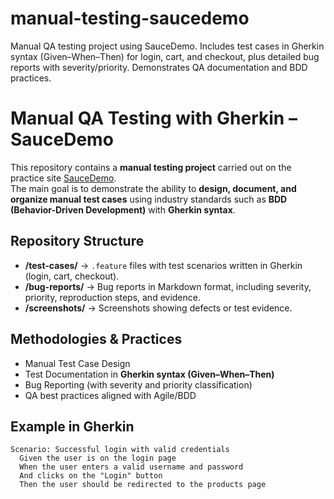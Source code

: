 # manual-testing-saucedemo
Manual QA testing project using SauceDemo. Includes test cases in Gherkin syntax (Given–When–Then) for login, cart, and checkout, plus detailed bug reports with severity/priority. Demonstrates QA documentation and BDD practices.



# Manual QA Testing with Gherkin – SauceDemo

This repository contains a **manual testing project** carried out on the practice site [SauceDemo](https://www.saucedemo.com/).  
The main goal is to demonstrate the ability to **design, document, and organize manual test cases** using industry standards such as **BDD (Behavior-Driven Development)** with **Gherkin syntax**.

## Repository Structure
- **/test-cases/** → `.feature` files with test scenarios written in Gherkin (login, cart, checkout).  
- **/bug-reports/** → Bug reports in Markdown format, including severity, priority, reproduction steps, and evidence.  
- **/screenshots/** → Screenshots showing defects or test evidence.  

## Methodologies & Practices
- Manual Test Case Design  
- Test Documentation in **Gherkin syntax (Given–When–Then)**  
- Bug Reporting (with severity and priority classification)  
- QA best practices aligned with Agile/BDD  

## Example in Gherkin
```gherkin
Scenario: Successful login with valid credentials
  Given the user is on the login page
  When the user enters a valid username and password
  And clicks on the "Login" button
  Then the user should be redirected to the products page
